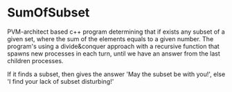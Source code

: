 # SumOfSubset
PVM-architect based c++ program determining that if exists any subset of a given set, where the sum of the elements equals to a given number. The program's using a divide&conquer approach with a recursive function that spawns new processes in each turn, until we have an answer from the last children processes.

If it finds a subset, then gives the answer 'May the subset be with you!',
else 'I find your lack of subset disturbing!'
